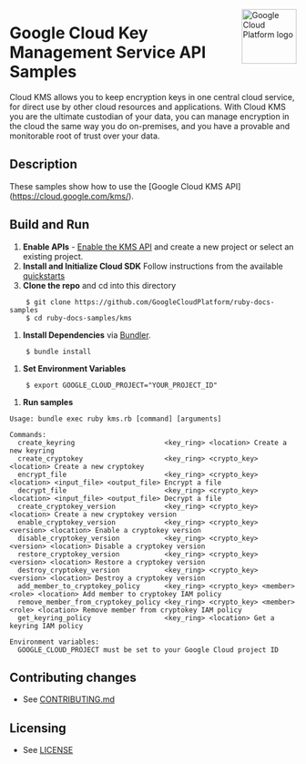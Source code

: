 <img src="https://avatars2.githubusercontent.com/u/2810941?v=3&s=96" alt="Google
Cloud Platform logo" title="Google Cloud Platform" align="right" height="96"
width="96"/>

# Google Cloud Key Management Service API Samples

Cloud KMS allows you to keep encryption keys in one central cloud service, for
direct use by other cloud resources and applications. With Cloud KMS you are the
ultimate custodian of your data, you can manage encryption in the cloud the same
way you do on-premises, and you have a provable and monitorable root of trust
over your data.

## Description

These samples show how to use the [Google Cloud KMS API]
(https://cloud.google.com/kms/).

## Build and Run
1.  **Enable APIs** - [Enable the KMS API](https://console.cloud.google.com/flows/enableapi?apiid=cloudkms.googleapis.com)
    and create a new project or select an existing project.
1.  **Install and Initialize Cloud SDK**
    Follow instructions from the available [quickstarts](https://cloud.google.com/sdk/docs/quickstarts)
1.  **Clone the repo** and cd into this directory

```
    $ git clone https://github.com/GoogleCloudPlatform/ruby-docs-samples
    $ cd ruby-docs-samples/kms
```

1. **Install Dependencies** via [Bundler](https://bundler.io).

```
    $ bundle install
```

1. **Set Environment Variables**

```
    $ export GOOGLE_CLOUD_PROJECT="YOUR_PROJECT_ID"
```

1. **Run samples**

```
Usage: bundle exec ruby kms.rb [command] [arguments]

Commands:
  create_keyring                      <key_ring> <location> Create a new keyring
  create_cryptokey                    <key_ring> <crypto_key> <location> Create a new cryptokey
  encrypt_file                        <key_ring> <crypto_key> <location> <input_file> <output_file> Encrypt a file
  decrypt_file                        <key_ring> <crypto_key> <location> <input_file> <output_file> Decrypt a file
  create_cryptokey_version            <key_ring> <crypto_key> <location> Create a new cryptokey version
  enable_cryptokey_version            <key_ring> <crypto_key> <version> <location> Enable a cryptokey version
  disable_cryptokey_version           <key_ring> <crypto_key> <version> <location> Disable a cryptokey version
  restore_cryptokey_version           <key_ring> <crypto_key> <version> <location> Restore a cryptokey version
  destroy_cryptokey_version           <key_ring> <crypto_key> <version> <location> Destroy a cryptokey version
  add_member_to_cryptokey_policy      <key_ring> <crypto_key> <member> <role> <location> Add member to cryptokey IAM policy
  remove_member_from_cryptokey_policy <key_ring> <crypto_key> <member> <role> <location> Remove member from cryptokey IAM policy
  get_keyring_policy                  <key_ring> <location> Get a keyring IAM policy

Environment variables:
  GOOGLE_CLOUD_PROJECT must be set to your Google Cloud project ID
```

## Contributing changes

* See [CONTRIBUTING.md](../CONTRIBUTING.md)

## Licensing

* See [LICENSE](../LICENSE)


